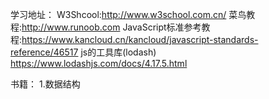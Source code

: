 学习地址：
W3Shcool:http://www.w3school.com.cn/
菜鸟教程:http://www.runoob.com
JavaScript标准参考教程:https://www.kancloud.cn/kancloud/javascript-standards-reference/46517
js的工具库(lodash)  https://www.lodashjs.com/docs/4.17.5.html

书籍：
1.数据结构












